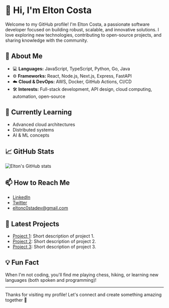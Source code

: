 # 👋 Hi, I'm Elton Costa

Welcome to my GitHub profile! I'm Elton Costa, a passionate software developer focused on building robust, scalable, and innovative solutions. I love exploring new technologies, contributing to open-source projects, and sharing knowledge with the community.

## 🚀 About Me

- 💻 **Languages:** JavaScript, TypeScript, Python, Go, Java
- ⚙️ **Frameworks:** React, Node.js, Next.js, Express, FastAPI
- ☁️ **Cloud & DevOps:** AWS, Docker, GitHub Actions, CI/CD
- 🛠️ **Interests:** Full-stack development, API design, cloud computing, automation, open-source

## 🌱 Currently Learning

- Advanced cloud architectures
- Distributed systems
- AI & ML concepts

## 📈 GitHub Stats

![Elton's GitHub stats](https://github-readme-stats.vercel.app/api?username=eltonc0stadev&show_icons=true&theme=radical)

## 📫 How to Reach Me

- [LinkedIn](https://www.linkedin.com/in/eltonc0stadev/)
- [Twitter](https://twitter.com/eltonc0stadev)
- [eltonc0stadev@gmail.com](mailto:eltonc0stadev@gmail.com)

## 📝 Latest Projects

- [Project 1](https://github.com/eltonc0stadev/project1): Short description of project 1.
- [Project 2](https://github.com/eltonc0stadev/project2): Short description of project 2.
- [Project 3](https://github.com/eltonc0stadev/project3): Short description of project 3.

## 💡 Fun Fact

When I'm not coding, you'll find me playing chess, hiking, or learning new languages (both spoken and programming)!

---

Thanks for visiting my profile! Let's connect and create something amazing together 🚀
